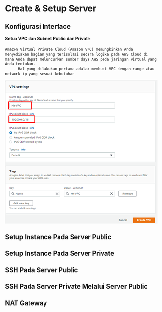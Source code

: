 # Create & Setup Server

## Konfigurasi Interface

#### Setup VPC dan Subnet Public dan Private
    Amazon Virtual Private Cloud (Amazon VPC) memungkinkan Anda menyediakan bagian yang terisolasi secara logika pada AWS Cloud di mana Anda dapat meluncurkan sumber daya AWS pada jaringan virtual yang Anda tentukan.
        - Hal yang dilakukan pertama adalah membuat VPC dengan range atau network ip yang sesuai kebutuhan
![text](./asset/network/1.png)

## Setup Instance Pada Server Public

## Setup Instance Pada Server Private

## SSH Pada Server Public

## SSH Pada Server Private Melalui Server Public

## NAT Gateway